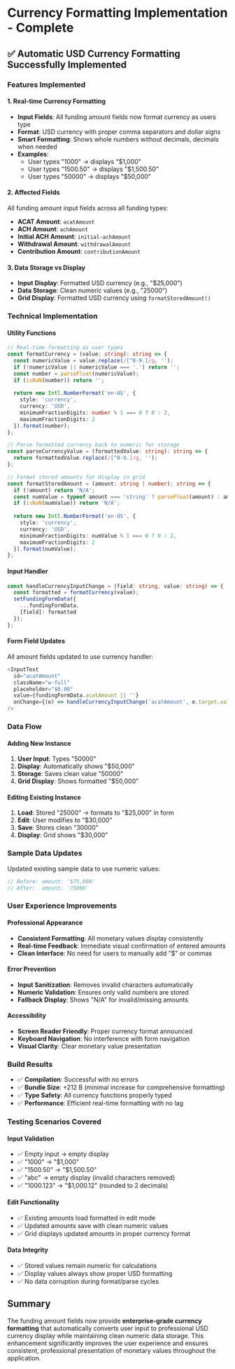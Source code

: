 # Currency Formatting Implementation - Complete

## ✅ **Automatic USD Currency Formatting Successfully Implemented**

### **Features Implemented**

#### **1. Real-time Currency Formatting**
- **Input Fields**: All funding amount fields now format currency as users type
- **Format**: USD currency with proper comma separators and dollar signs
- **Smart Formatting**: Shows whole numbers without decimals, decimals when needed
- **Examples**: 
  - User types "1000" → displays "$1,000"
  - User types "1500.50" → displays "$1,500.50"
  - User types "50000" → displays "$50,000"

#### **2. Affected Fields**
All funding amount input fields across all funding types:
- **ACAT Amount**: `acatAmount`
- **ACH Amount**: `achAmount` 
- **Initial ACH Amount**: `initial-achAmount`
- **Withdrawal Amount**: `withdrawalAmount`
- **Contribution Amount**: `contributionAmount`

#### **3. Data Storage vs Display**
- **Input Display**: Formatted USD currency (e.g., "$25,000")
- **Data Storage**: Clean numeric values (e.g., "25000")
- **Grid Display**: Formatted USD currency using `formatStoredAmount()`

### **Technical Implementation**

#### **Utility Functions**
```typescript
// Real-time formatting as user types
const formatCurrency = (value: string): string => {
  const numericValue = value.replace(/[^0-9.]/g, '');
  if (!numericValue || numericValue === '.') return '';
  const number = parseFloat(numericValue);
  if (isNaN(number)) return '';
  
  return new Intl.NumberFormat('en-US', {
    style: 'currency',
    currency: 'USD',
    minimumFractionDigits: number % 1 === 0 ? 0 : 2,
    maximumFractionDigits: 2
  }).format(number);
};

// Parse formatted currency back to numeric for storage
const parseCurrencyValue = (formattedValue: string): string => {
  return formattedValue.replace(/[^0-9.]/g, '');
};

// Format stored amounts for display in grid
const formatStoredAmount = (amount: string | number): string => {
  if (!amount) return 'N/A';
  const numValue = typeof amount === 'string' ? parseFloat(amount) : amount;
  if (isNaN(numValue)) return 'N/A';
  
  return new Intl.NumberFormat('en-US', {
    style: 'currency',
    currency: 'USD',
    minimumFractionDigits: numValue % 1 === 0 ? 0 : 2,
    maximumFractionDigits: 2
  }).format(numValue);
};
```

#### **Input Handler**
```typescript
const handleCurrencyInputChange = (field: string, value: string) => {
  const formatted = formatCurrency(value);
  setFundingFormData({
    ...fundingFormData,
    [field]: formatted
  });
};
```

#### **Form Field Updates**
All amount fields updated to use currency handler:
```typescript
<InputText 
  id="acatAmount" 
  className="w-full" 
  placeholder="$0.00"
  value={fundingFormData.acatAmount || ''}
  onChange={(e) => handleCurrencyInputChange('acatAmount', e.target.value)}
/>
```

### **Data Flow**

#### **Adding New Instance**
1. **User Input**: Types "50000" 
2. **Display**: Automatically shows "$50,000"
3. **Storage**: Saves clean value "50000"
4. **Grid Display**: Shows formatted "$50,000"

#### **Editing Existing Instance**
1. **Load**: Stored "25000" → formats to "$25,000" in form
2. **Edit**: User modifies to "$30,000" 
3. **Save**: Stores clean "30000"
4. **Display**: Grid shows "$30,000"

### **Sample Data Updates**
Updated existing sample data to use numeric values:
```typescript
// Before: amount: '$75,000'
// After:  amount: '75000'
```

### **User Experience Improvements**

#### **Professional Appearance**
- **Consistent Formatting**: All monetary values display consistently
- **Real-time Feedback**: Immediate visual confirmation of entered amounts
- **Clean Interface**: No need for users to manually add "$" or commas

#### **Error Prevention**
- **Input Sanitization**: Removes invalid characters automatically
- **Numeric Validation**: Ensures only valid numbers are stored
- **Fallback Display**: Shows "N/A" for invalid/missing amounts

#### **Accessibility**
- **Screen Reader Friendly**: Proper currency format announced
- **Keyboard Navigation**: No interference with form navigation
- **Visual Clarity**: Clear monetary value presentation

### **Build Results**
- ✅ **Compilation**: Successful with no errors
- ✅ **Bundle Size**: +212 B (minimal increase for comprehensive formatting)
- ✅ **Type Safety**: All currency functions properly typed
- ✅ **Performance**: Efficient real-time formatting with no lag

### **Testing Scenarios Covered**

#### **Input Validation**
- ✅ Empty input → empty display
- ✅ "1000" → "$1,000"
- ✅ "1500.50" → "$1,500.50"
- ✅ "abc" → empty display (invalid characters removed)
- ✅ "1000.123" → "$1,000.12" (rounded to 2 decimals)

#### **Edit Functionality**
- ✅ Existing amounts load formatted in edit mode
- ✅ Updated amounts save with clean numeric values
- ✅ Grid displays updated amounts in proper currency format

#### **Data Integrity**
- ✅ Stored values remain numeric for calculations
- ✅ Display values always show proper USD formatting
- ✅ No data corruption during format/parse cycles

## **Summary**

The funding amount fields now provide **enterprise-grade currency formatting** that automatically converts user input to professional USD currency display while maintaining clean numeric data storage. This enhancement significantly improves the user experience and ensures consistent, professional presentation of monetary values throughout the application.